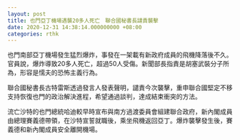 ```yaml
---
layout: post
title: 也門亞丁機場遇襲20多人死亡　聯合國秘書長譴責襲擊
date: 2020-12-31 14:38:14.000000000 +08:00
categories: rthk
---
```


也門南部亞丁機場發生猛烈爆炸，事發在一架載有新政府成員的飛機降落後不久。官員說，爆炸導致20多人死亡，超過50人受傷。新聞部長指責是胡塞武裝分子所為，形容是懦夫的恐怖主義行為。

聯合國秘書長古特雷斯透過發言人發表聲明，譴責今次襲擊，重申聯合國堅定不移支持恢復也門的政治解決進程，希望通過談判，達成結束衝突的方法。

流亡沙特的也門總統哈迪較早時宣布與南方過渡委員會組建聯合政府，新內閣成員由總理賽義德帶領，在沙特宣誓就職後，乘坐飛機返回亞丁。爆炸襲擊發生後，賽義德和新內閣成員安全離開機場。
